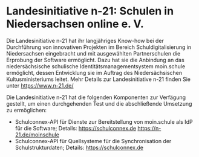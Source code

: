 # Landesinitiative n-21: Schulen in Niedersachsen online e. V.
Die Landesinitiative n-21 hat ihr langjähriges Know-how bei der Durchführung von innovativen Projekten im Bereich Schuldigitalisierung in Niedersachsen eingebracht und mit ausgewählten Partnerschulen die Erprobung der Software ermöglicht. Dazu hat sie die Anbindung an das niedersächsische schulische Identitätsmanagementsystem moin.schule ermöglicht, dessen Entwicklung sie im Auftrag des Niedersächsischen Kultusministeriums leitet. Mehr Details zur Landesinitiative n-21 finden Sie unter https://www.n-21.de/
 
Die Landesinitiative n-21 hat die folgenden Komponenten zur Verfägung gestellt, um einen durchgehenden Test und die abschließende Umsetzung zu ermöglichen:
*  Schulconnex-API für Dienste zur Bereitstellung von moin.schule als IdP für die Software; Details: https://schulconnex.de https://n-21.de/moinschule
*  Schulconnex-API für Quellsysteme für die Synchronisation der Schulstrukturdaten; Details: https://schulconnex.de
